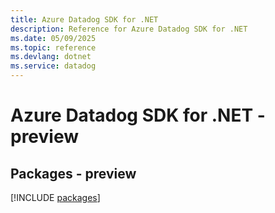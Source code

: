 ```yaml
---
title: Azure Datadog SDK for .NET
description: Reference for Azure Datadog SDK for .NET
ms.date: 05/09/2025
ms.topic: reference
ms.devlang: dotnet
ms.service: datadog
---
```

# Azure Datadog SDK for .NET - preview
## Packages - preview
[!INCLUDE [packages](datadog-index.md)]